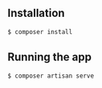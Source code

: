 ## Installation

```bash
$ composer install
```

## Running the app

```bash
$ composer artisan serve

```